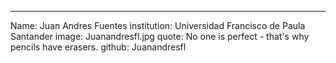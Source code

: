---
Name: Juan Andres Fuentes
institution: Universidad Francisco de Paula Santander
image: Juanandresfl.jpg
quote: No one is perfect - that's why pencils have erasers.
github: Juanandresfl
